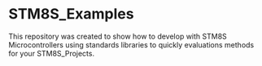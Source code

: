 # STM8S_Examples

This repository was created to show how to develop with STM8S Microcontrollers
using standards libraries to quickly evaluations methods for your STM8S_Projects.
